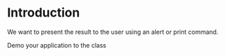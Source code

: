 # Introduction

We want to present the result to the user using an alert or print command.

Demo your application to the class 
